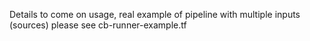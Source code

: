 Details to come on usage, real example of pipeline with multiple inputs (sources) please see cb-runner-example.tf
